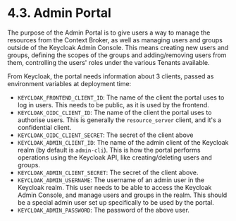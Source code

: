 # 4.3. Admin Portal

The purpose of the Admin Portal is to give users a way to manage the resources
from the Context Broker, as well as managing users and groups outside of the
Keycloak Admin Console. This means creating new users and groups, defining the
scopes of the groups and adding/removing users from them, controlling the users'
roles under the various Tenants available.

From Keycloak, the portal needs information about 3 clients, passed as environment
variables at deployment time:

- `KEYCLOAK_FRONTEND_CLIENT_ID`: The name of the client the portal uses to log in
  users. This needs to be public, as it is used by the frontend.
- `KEYCLOAK_OIDC_CLIENT_ID`: The name of the client the portal uses to authorise
  users. This is generally the `resource_server` client, and it's a confidential
  client.
- `KEYCLOAK_OIDC_CLIENT_SECRET`: The secret of the client above
- `KEYCLOAK_ADMIN_CLIENT_ID`: The name of the admin client of the Keycloak realm
  (by default is `admin-cli`). This is how the portal performs operations using
  the Keycloak API, like creating/deleting users and groups.
- `KEYCLOAK_ADMIN_CLIENT_SECRET`: The secret of the client above.
- `KEYCLOAK_ADMIN_USERNAME`: The username of an admin user in the Keycloak realm.
  This user needs to be able to access the Keycloak Admin Console, and manage
  users and groups in the realm. This should be a special admin user set up
  specifically to be used by the portal.
- `KEYCLOAK_ADMIN_PASSWORD`: The password of the above user.
